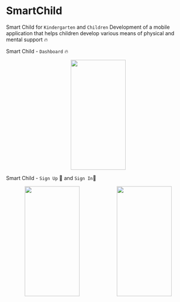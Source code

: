 ﻿# SmartChild


 Smart Child for `Kindergarten` and `Children` Development of a mobile application that helps children develop various means of physical and mental support 🔥



 Smart Child - `Dashboard` 🔥

<div style="width=100%; flex-direction: row; display: flex; justify-content: space-around; align-items: center;">
<img src="https://github.com/JasurbekRuzimov/SmartChild/assets/82991168/2fd02b0b-6b0a-4200-a10d-0ee399a5ddb9" width="150" height="300" />
</div>


Smart Child - `Sign Up` 🔐 and `Sign In`🛅

<div style="width=100%; flex-direction: row; display: flex; justify-content: space-around; align-items: center;">
<img src="https://github.com/JasurbekRuzimov/SmartChild/assets/82991168/e08cce32-fa6a-491b-8e54-5087f66efd9c" width="150" height="300" />          <img src="https://github.com/JasurbekRuzimov/SmartChild/assets/82991168/8266d5eb-d1ef-45cd-ab1d-472ae47802bb" width="150" height="300" />
</div>



